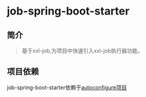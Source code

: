 # job-spring-boot-starter

## 简介
> 基于xxl-job,为项目中快速引入xxl-job执行器功能。
## 项目依赖
job-spring-boot-starter依赖于[autoconfigure项目](https://github.com/flyonskycn/autoconfigure)